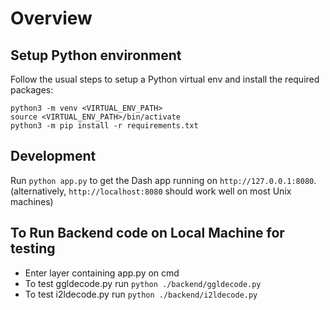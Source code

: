 # Overview

## Setup Python environment

Follow the usual steps to setup a Python virtual env and install the required packages:

```
python3 -m venv <VIRTUAL_ENV_PATH>
source <VIRTUAL_ENV_PATH>/bin/activate
python3 -m pip install -r requirements.txt
```

## Development

Run `python app.py` to get the Dash app running on `http://127.0.0.1:8080`. (alternatively, `http://localhost:8080` should work well on most Unix machines)

## To Run Backend code on Local Machine for testing

- Enter layer containing app.py on cmd
- To test ggldecode.py run `python ./backend/ggldecode.py`
- To test i2ldecode.py run `python ./backend/i2ldecode.py`
